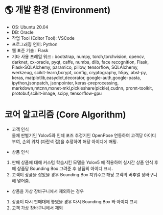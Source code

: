 # 🌎 개발 환경 (Environment)
* OS: Ubuntu 20.04
* DB: Oracle
* 작업 Tool (Editor Tool): VSCode
* 프로그래밍 언어: Python
* 웹 표준 기술 : Flask
* 기타 사용 프레임 워크 : bootstrap, numpy, torch,torchvision, opencv, darknet, cx-oracle, pyqt, caffe, numba, dlib, face recognition, Flask, Flask-SQLAlchemy, paramico, pillow, tensorflow, SQLAlchemy, werkzeug, scikit-learn,bcrypt, config, cryptography, h5py, absl-py, keras, matplotlib,easydict,decorator, google-auth,google-pasta, ipython,jsonpatch, jsonpointer, keras-preprocessing, markdown,mtcnn,mxnet-mkl,pickleshare(pickle),cudnn, promt-toolkit, protobuf,scikit-image, scipy, tensorflow-gpu

# 코어 알고리즘 (Core Algorithm)
* 고객 인식 <br>
물체 판별기인 Yolov5와 인체 포즈 추정기인 OpenPose 연동하여 고객당 아이디 부여, 손의 위치 (파란색 점)을 추정하여 해당 아이디에 매핑.

* 상품 인식 <br>
1) 판매 상품에 대해 커스텀 학습시킨 모델을 Yolov5 에 적용하여 실시간 상품 인식 후에 상품당 Bounding Box 그려준 후 상품의 아이디 표시. <br>
2) 고객이 상품을 잡았을 경우 Bounding Box 지워주고 해당 고객의 버추얼 장바구니에 넣어줌.

* 상품을 가상 장바구니에서 제외하는 경우 <br>
1) 상품이 다시 판매대에 놓였을 경우 다시  Bounding Box 와 아이디 표시 <br>
2) 고객 가상 장바구니에서 제외
